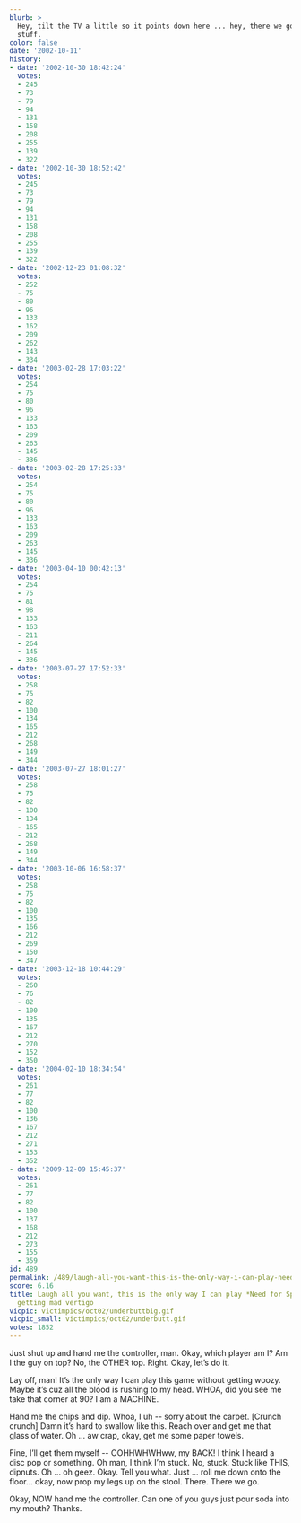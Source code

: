 ```yaml
---
blurb: >
  Hey, tilt the TV a little so it points down here ... hey, there we go. THAT's the
  stuff.
color: false
date: '2002-10-11'
history:
- date: '2002-10-30 18:42:24'
  votes:
  - 245
  - 73
  - 79
  - 94
  - 131
  - 158
  - 208
  - 255
  - 139
  - 322
- date: '2002-10-30 18:52:42'
  votes:
  - 245
  - 73
  - 79
  - 94
  - 131
  - 158
  - 208
  - 255
  - 139
  - 322
- date: '2002-12-23 01:08:32'
  votes:
  - 252
  - 75
  - 80
  - 96
  - 133
  - 162
  - 209
  - 262
  - 143
  - 334
- date: '2003-02-28 17:03:22'
  votes:
  - 254
  - 75
  - 80
  - 96
  - 133
  - 163
  - 209
  - 263
  - 145
  - 336
- date: '2003-02-28 17:25:33'
  votes:
  - 254
  - 75
  - 80
  - 96
  - 133
  - 163
  - 209
  - 263
  - 145
  - 336
- date: '2003-04-10 00:42:13'
  votes:
  - 254
  - 75
  - 81
  - 98
  - 133
  - 163
  - 211
  - 264
  - 145
  - 336
- date: '2003-07-27 17:52:33'
  votes:
  - 258
  - 75
  - 82
  - 100
  - 134
  - 165
  - 212
  - 268
  - 149
  - 344
- date: '2003-07-27 18:01:27'
  votes:
  - 258
  - 75
  - 82
  - 100
  - 134
  - 165
  - 212
  - 268
  - 149
  - 344
- date: '2003-10-06 16:58:37'
  votes:
  - 258
  - 75
  - 82
  - 100
  - 135
  - 166
  - 212
  - 269
  - 150
  - 347
- date: '2003-12-18 10:44:29'
  votes:
  - 260
  - 76
  - 82
  - 100
  - 135
  - 167
  - 212
  - 270
  - 152
  - 350
- date: '2004-02-10 18:34:54'
  votes:
  - 261
  - 77
  - 82
  - 100
  - 136
  - 167
  - 212
  - 271
  - 153
  - 352
- date: '2009-12-09 15:45:37'
  votes:
  - 261
  - 77
  - 82
  - 100
  - 137
  - 168
  - 212
  - 273
  - 155
  - 359
id: 489
permalink: /489/laugh-all-you-want-this-is-the-only-way-i-can-play-need-for-speed-without-getting-mad-vertigo/
score: 6.16
title: Laugh all you want, this is the only way I can play *Need for Speed* without
  getting mad vertigo
vicpic: victimpics/oct02/underbuttbig.gif
vicpic_small: victimpics/oct02/underbutt.gif
votes: 1852
---
```


Just shut up and hand me the controller, man. Okay, which player am I?
Am I the guy on top? No, the OTHER top. Right. Okay, let’s do it.

Lay off, man! It’s the only way I can play this game without getting
woozy. Maybe it’s cuz all the blood is rushing to my head. WHOA, did you
see me take that corner at 90? I am a MACHINE.

Hand me the chips and dip. Whoa, I uh -- sorry about the carpet.
\[Crunch crunch\] Damn it’s hard to swallow like this. Reach over and
get me that glass of water. Oh ... aw crap, okay, get me some paper
towels.

Fine, I’ll get them myself -- OOHHWHWHww, my BACK! I think I heard a
disc pop or something. Oh man, I think I’m stuck. No, stuck. Stuck like
THIS, dipnuts. Oh ... oh geez. Okay. Tell you what. Just ... roll me
down onto the floor... okay, now prop my legs up on the stool. There.
There we go.

Okay, NOW hand me the controller. Can one of you guys just pour soda
into my mouth? Thanks.